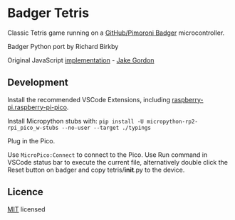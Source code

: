 Badger Tetris
=============

Classic Tetris game running on a [GitHub/Pimoroni Badger](https://badger.github.io/) microcontroller.

Badger Python port by Richard Birkby

Original JavaScript [implementation](https://github.com/jakesgordon/javascript-tetris) - [Jake Gordon](https://jakesgordon.bsky.social)


Development
-----------

Install the recommended VSCode Extensions, including [raspberry-pi.raspberry-pi-pico](https://marketplace.visualstudio.com/items?itemName=raspberry-pi.raspberry-pi-pico).

Install Micropython stubs with:
```pip install -U micropython-rp2-rpi_pico_w-stubs --no-user --target ./typings```

Plug in the Pico.

Use ```MicroPico:Connect``` to connect to the Pico. Use Run command in VSCode status bar to execute the current file, alternatively double click the Reset button on badger and copy tetris/__init__.py to the device.


Licence
-------

[MIT](http://en.wikipedia.org/wiki/MIT_License) licensed
